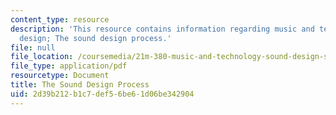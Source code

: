```yaml
---
content_type: resource
description: 'This resource contains information regarding music and technology: Sound
  design; The sound design process.'
file: null
file_location: /coursemedia/21m-380-music-and-technology-sound-design-spring-2016/2d39b212b1c7def56be61d06be342904_MIT21M_380S16_Lec02.pdf
file_type: application/pdf
resourcetype: Document
title: The Sound Design Process
uid: 2d39b212-b1c7-def5-6be6-1d06be342904
---
```

